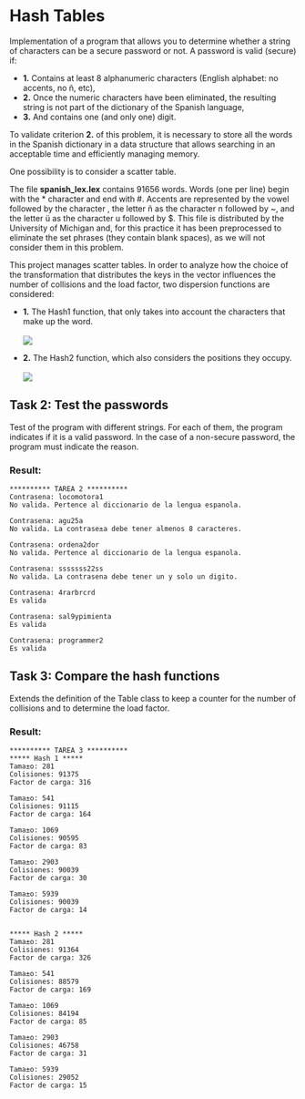 

# Hash Tables

Implementation of a program that allows you to determine whether a string of characters can be a secure password or not. A password is valid (secure) if:

- **1.** Contains at least 8 alphanumeric characters (English alphabet: no accents, no ñ, etc),
- **2.** Once the numeric characters have been eliminated, the resulting string is not part of the dictionary of the Spanish language,
- **3.** And contains one (and only one) digit.

To validate criterion **2.** of this problem, it is necessary to store all the words in the Spanish dictionary in a data structure that allows searching in an acceptable time and efficiently managing memory. 

One possibility is to consider a scatter table.

The file **spanish_lex.lex** contains 91656 words. Words (one per line) begin with the * character and end with #. Accents are represented by the vowel followed by the character \, the letter ñ as the character n followed by ~, and the letter ü as the character u followed by $. This file is distributed by the University of Michigan and, for this practice it has been preprocessed to eliminate the set phrases (they contain blank spaces), as we will not consider them in this problem.

This project manages scatter tables. In order to analyze how the choice of the transformation that distributes the keys in the vector influences the number of collisions and the load factor, two dispersion functions are considered: 
- **1.** The Hash1 function, that only takes into account the characters that make up the word.<br><br>
<img src="https://render.githubusercontent.com/render/math?math=Hash1(c) = %5Cdisplaystyle%5Csum_%7Bi%3D1%7D%5E%5Clongitud%20remainder(c_i/m)"><br>

- **2.** The Hash2 function, which also considers the positions they occupy.<br><br>
<img src="https://render.githubusercontent.com/render/math?math=Hash2(c) = %5Cdisplaystyle%5Csum_%7Bi%3D1%7D%5E%5Clongitud%20remainder(c_i*2^i/m)"><br>


## Task 2: Test the passwords

Test of the program with different strings. For each of them, the program indicates if it is a valid password. In the case of a non-secure password, the program must indicate the reason.

### Result:
```
********** TAREA 2 **********
Contrasena: locomotora1
No valida. Pertence al diccionario de la lengua espanola.

Contrasena: agu25a
No valida. La contrase±a debe tener almenos 8 caracteres.

Contrasena: ordena2dor
No valida. Pertence al diccionario de la lengua espanola.

Contrasena: sssssss22ss
No valida. La contrasena debe tener un y solo un digito.

Contrasena: 4rarbrcrd
Es valida

Contrasena: sal9ypimienta
Es valida

Contrasena: programmer2
Es valida
```

## Task 3: Compare the hash functions
Extends the definition of the Table class to keep a counter for the number of collisions and to determine the load factor.

### Result:
```
********** TAREA 3 **********
***** Hash 1 *****
Tama±o: 281
Colisiones: 91375
Factor de carga: 316

Tama±o: 541
Colisiones: 91115
Factor de carga: 164

Tama±o: 1069
Colisiones: 90595
Factor de carga: 83

Tama±o: 2903
Colisiones: 90039
Factor de carga: 30

Tama±o: 5939
Colisiones: 90039
Factor de carga: 14


***** Hash 2 *****
Tama±o: 281
Colisiones: 91364
Factor de carga: 326

Tama±o: 541
Colisiones: 88579
Factor de carga: 169

Tama±o: 1069
Colisiones: 84194
Factor de carga: 85

Tama±o: 2903
Colisiones: 46758
Factor de carga: 31

Tama±o: 5939
Colisiones: 29052
Factor de carga: 15
```
